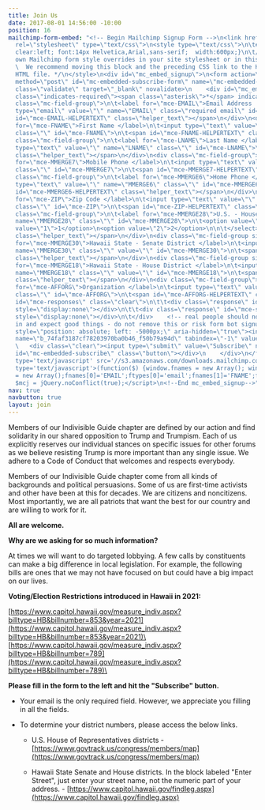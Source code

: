 ```yaml
---
title: Join Us
date: 2017-08-01 14:56:00 -10:00
position: 16
mailchimp-form-embed: "<!-- Begin Mailchimp Signup Form -->\n<link href=\"//cdn-images.mailchimp.com/embedcode/classic-071822.css\"
  rel=\"stylesheet\" type=\"text/css\">\n<style type=\"text/css\">\n\t#mc_embed_signup{background:#fff;
  clear:left; font:14px Helvetica,Arial,sans-serif;  width:600px;}\n\t/* Add your
  own Mailchimp form style overrides in your site stylesheet or in this style block.\n\t
  \  We recommend moving this block and the preceding CSS link to the HEAD of your
  HTML file. */\n</style>\n<div id=\"mc_embed_signup\">\n<form action=\"https://indivisiblehawaii.us3.list-manage.com/subscribe/post?u=74faf3187cf78203970ba0b46&amp;id=f50b79a94d&amp;f_id=000ab9e2f0\"
  method=\"post\" id=\"mc-embedded-subscribe-form\" name=\"mc-embedded-subscribe-form\"
  class=\"validate\" target=\"_blank\" novalidate>\n    <div id=\"mc_embed_signup_scroll\">\n\t<h2>Subscribe</h2>\n<div
  class=\"indicates-required\"><span class=\"asterisk\">*</span> indicates required</div>\n<div
  class=\"mc-field-group\">\n\t<label for=\"mce-EMAIL\">Email Address  <span class=\"asterisk\">*</span>\n</label>\n\t<input
  type=\"email\" value=\"\" name=\"EMAIL\" class=\"required email\" id=\"mce-EMAIL\">\n\t<span
  id=\"mce-EMAIL-HELPERTEXT\" class=\"helper_text\"></span>\n</div>\n<div class=\"mc-field-group\">\n\t<label
  for=\"mce-FNAME\">First Name </label>\n\t<input type=\"text\" value=\"\" name=\"FNAME\"
  class=\"\" id=\"mce-FNAME\">\n\t<span id=\"mce-FNAME-HELPERTEXT\" class=\"helper_text\"></span>\n</div>\n<div
  class=\"mc-field-group\">\n\t<label for=\"mce-LNAME\">Last Name </label>\n\t<input
  type=\"text\" value=\"\" name=\"LNAME\" class=\"\" id=\"mce-LNAME\">\n\t<span id=\"mce-LNAME-HELPERTEXT\"
  class=\"helper_text\"></span>\n</div>\n<div class=\"mc-field-group\">\n\t<label
  for=\"mce-MMERGE7\">Mobile Phone </label>\n\t<input type=\"text\" value=\"\" name=\"MMERGE7\"
  class=\"\" id=\"mce-MMERGE7\">\n\t<span id=\"mce-MMERGE7-HELPERTEXT\" class=\"helper_text\"></span>\n</div>\n<div
  class=\"mc-field-group\">\n\t<label for=\"mce-MMERGE6\">Home Phone </label>\n\t<input
  type=\"text\" value=\"\" name=\"MMERGE6\" class=\"\" id=\"mce-MMERGE6\">\n\t<span
  id=\"mce-MMERGE6-HELPERTEXT\" class=\"helper_text\"></span>\n</div>\n<div class=\"mc-field-group\">\n\t<label
  for=\"mce-ZIP\">Zip Code </label>\n\t<input type=\"text\" value=\"\" name=\"ZIP\"
  class=\"\" id=\"mce-ZIP\">\n\t<span id=\"mce-ZIP-HELPERTEXT\" class=\"helper_text\"></span>\n</div>\n<div
  class=\"mc-field-group\">\n\t<label for=\"mce-MMERGE28\">U.S. - House District </label>\n\t<select
  name=\"MMERGE28\" class=\"\" id=\"mce-MMERGE28\">\n\t<option value=\"\"></option>\n\t<option
  value=\"1\">1</option>\n<option value=\"2\">2</option>\n\n\t</select>\n\t<span id=\"mce-MMERGE28-HELPERTEXT\"
  class=\"helper_text\"></span>\n</div>\n<div class=\"mc-field-group size1of2\">\n\t<label
  for=\"mce-MMERGE30\">Hawaii State - Senate District </label>\n\t<input type=\"number\"
  name=\"MMERGE30\" class=\"\" value=\"\" id=\"mce-MMERGE30\">\n\t<span id=\"mce-MMERGE30-HELPERTEXT\"
  class=\"helper_text\"></span>\n</div>\n<div class=\"mc-field-group size1of2\">\n\t<label
  for=\"mce-MMERGE18\">Hawaii State - House District </label>\n\t<input type=\"number\"
  name=\"MMERGE18\" class=\"\" value=\"\" id=\"mce-MMERGE18\">\n\t<span id=\"mce-MMERGE18-HELPERTEXT\"
  class=\"helper_text\"></span>\n</div>\n<div class=\"mc-field-group\">\n\t<label
  for=\"mce-AFFORG\">Organization </label>\n\t<input type=\"text\" value=\"\" name=\"AFFORG\"
  class=\"\" id=\"mce-AFFORG\">\n\t<span id=\"mce-AFFORG-HELPERTEXT\" class=\"helper_text\"></span>\n</div>\n\t<div
  id=\"mce-responses\" class=\"clear\">\n\t\t<div class=\"response\" id=\"mce-error-response\"
  style=\"display:none\"></div>\n\t\t<div class=\"response\" id=\"mce-success-response\"
  style=\"display:none\"></div>\n\t</div>    <!-- real people should not fill this
  in and expect good things - do not remove this or risk form bot signups-->\n    <div
  style=\"position: absolute; left: -5000px;\" aria-hidden=\"true\"><input type=\"text\"
  name=\"b_74faf3187cf78203970ba0b46_f50b79a94d\" tabindex=\"-1\" value=\"\"></div>\n
  \   <div class=\"clear\"><input type=\"submit\" value=\"Subscribe\" name=\"subscribe\"
  id=\"mc-embedded-subscribe\" class=\"button\"></div>\n    </div>\n</form>\n</div>\n<script
  type='text/javascript' src='//s3.amazonaws.com/downloads.mailchimp.com/js/mc-validate.js'></script><script
  type='text/javascript'>(function($) {window.fnames = new Array(); window.ftypes
  = new Array();fnames[0]='EMAIL';ftypes[0]='email';fnames[1]='FNAME';ftypes[1]='text';fnames[2]='LNAME';ftypes[2]='text';fnames[7]='MMERGE7';ftypes[7]='text';fnames[6]='MMERGE6';ftypes[6]='text';fnames[19]='ISLAND';ftypes[19]='dropdown';fnames[10]='ZIP';ftypes[10]='text';fnames[3]='ADDRESS';ftypes[3]='address';fnames[28]='MMERGE28';ftypes[28]='dropdown';fnames[30]='MMERGE30';ftypes[30]='number';fnames[18]='MMERGE18';ftypes[18]='number';fnames[8]='AFFORG';ftypes[8]='text';fnames[4]='PHONE';ftypes[4]='phone';fnames[5]='MMERGE5';ftypes[5]='text';fnames[9]='MMERGE9';ftypes[9]='text';fnames[11]='MMERGE11';ftypes[11]='text';fnames[12]='MMERGE12';ftypes[12]='text';fnames[13]='MMERGE13';ftypes[13]='text';fnames[14]='MMERGE14';ftypes[14]='text';fnames[15]='MMERGE15';ftypes[15]='text';fnames[16]='MMERGE16';ftypes[16]='text';fnames[17]='MMERGE17';ftypes[17]='text';fnames[20]='MMERGE20';ftypes[20]='text';fnames[21]='MMERGE21';ftypes[21]='text';fnames[22]='MMERGE22';ftypes[22]='text';fnames[23]='MMERGE23';ftypes[23]='text';fnames[24]='MMERGE24';ftypes[24]='text';fnames[25]='MMERGE25';ftypes[25]='text';}(jQuery));var
  $mcj = jQuery.noConflict(true);</script>\n<!--End mc_embed_signup-->"
nav: true
navbutton: true
layout: join
---
```


Members of our Indivisible Guide chapter are defined by our action and find solidarity in our shared opposition to Trump and Trumpism. Each of us explicitly reserves our individual stances on specific issues for other forums as we believe resisting Trump is more important than any single issue. We adhere to a Code of Conduct that welcomes and respects everybody.

Members of our Indivisible Guide chapter come from all kinds of backgrounds and political persuasions. Some of us are first-time activists and other have been at this for decades. We are citizens and noncitizens. Most importantly, we are all patriots that want the best for our country and are willing to work for it.

**All are welcome.**

**Why are we asking for so much information?**

At times we will want to do targeted lobbying. A few calls by constituents can make a big difference in local legislation. For example, the following bills are ones that we may not have focused on but could have a big impact on our lives.

**Voting/Election Restrictions introduced in Hawaii in 2021:**

[https://www.capitol.hawaii.gov/measure_indiv.aspx?billtype=HB&billnumber=853&year=2021](https://www.capitol.hawaii.gov/measure_indiv.aspx?billtype=HB&billnumber=853&year=2021)\
[https://www.capitol.hawaii.gov/measure_indiv.aspx?billtype=HB&billnumber=789](https://www.capitol.hawaii.gov/measure_indiv.aspx?billtype=HB&billnumber=789)\

**Please fill in the form to the left and hit the "Subscribe" button.**

* Your email is the only required field. However, we appreciate you filling in all the fields.

* To determine your district numbers, please access the below links.

  * U.S. House of Representatives districts - [https://www.govtrack.us/congress/members/map](https://www.govtrack.us/congress/members/map)

  * Hawaii State Senate and House districts. In the block labeled "Enter Street", just enter your street name, not the numeric part of your address. - [https://www.capitol.hawaii.gov/findleg.aspx](https://www.capitol.hawaii.gov/findleg.aspx)